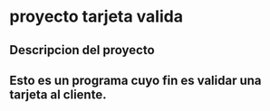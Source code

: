 

proyecto tarjeta valida 
=======================

Descripcion del proyecto
------------------------


Esto es un programa cuyo fin es validar una tarjeta al cliente.
---------------------------------------------------------------


